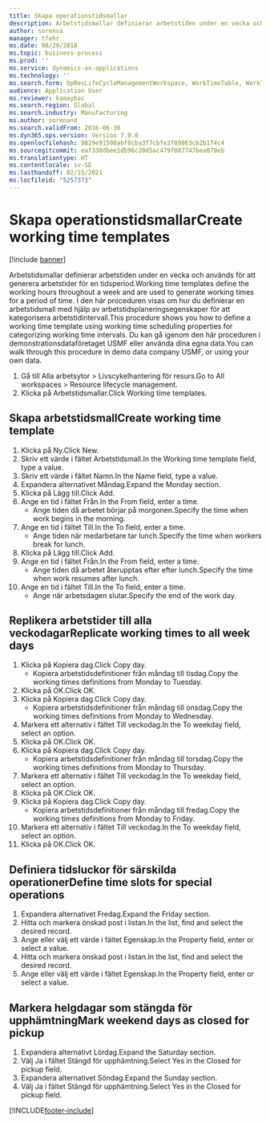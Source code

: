```yaml
---
title: Skapa operationstidsmallar
description: Arbetstidsmallar definierar arbetstiden under en vecka och används för att generera arbetstider för en tidsperiod.
author: sorenva
manager: tfehr
ms.date: 08/29/2018
ms.topic: business-process
ms.prod: ''
ms.service: dynamics-ax-applications
ms.technology: ''
ms.search.form: OpResLifeCycleManagementWorkspace, WorkTimeTable, WorkTimeCopyDayDialog, WorkPeriodTemplate
audience: Application User
ms.reviewer: kamaybac
ms.search.region: Global
ms.search.industry: Manufacturing
ms.author: sorenand
ms.search.validFrom: 2016-06-30
ms.dyn365.ops.version: Version 7.0.0
ms.openlocfilehash: 9829e91500abf8cba3f7cbfe2f89863cb2b1f4c4
ms.sourcegitcommit: eaf330dbee1db96c20d5ac479f007747bea079eb
ms.translationtype: HT
ms.contentlocale: sv-SE
ms.lasthandoff: 02/15/2021
ms.locfileid: "5257373"
---
```

# <a name="create-working-time-templates"></a><span data-ttu-id="22031-103">Skapa operationstidsmallar</span><span class="sxs-lookup"><span data-stu-id="22031-103">Create working time templates</span></span>

[!include [banner](../../includes/banner.md)]

<span data-ttu-id="22031-104">Arbetstidsmallar definierar arbetstiden under en vecka och används för att generera arbetstider för en tidsperiod.</span><span class="sxs-lookup"><span data-stu-id="22031-104">Working time templates define the working hours throughout a week and are used to generate working times for a period of time.</span></span> <span data-ttu-id="22031-105">I den här proceduren visas om hur du definierar en arbetstidsmall med hjälp av arbetstidsplaneringsegenskaper för att kategorisera arbetstidintervall.</span><span class="sxs-lookup"><span data-stu-id="22031-105">This procedure shows you how to define a working time template using working time scheduling properties for categorizing working time intervals.</span></span> <span data-ttu-id="22031-106">Du kan gå igenom den här proceduren i demonstrationsdataföretaget USMF eller använda dina egna data.</span><span class="sxs-lookup"><span data-stu-id="22031-106">You can walk through this procedure in demo data company USMF, or using your own data.</span></span>

1. <span data-ttu-id="22031-107">Gå till Alla arbetsytor > Livscykelhantering för resurs.</span><span class="sxs-lookup"><span data-stu-id="22031-107">Go to All workspaces > Resource lifecycle management.</span></span>
2. <span data-ttu-id="22031-108">Klicka på Arbetstidsmallar.</span><span class="sxs-lookup"><span data-stu-id="22031-108">Click Working time templates.</span></span>

## <a name="create-working-time-template"></a><span data-ttu-id="22031-109">Skapa arbetstidsmall</span><span class="sxs-lookup"><span data-stu-id="22031-109">Create working time template</span></span>
1. <span data-ttu-id="22031-110">Klicka på Ny.</span><span class="sxs-lookup"><span data-stu-id="22031-110">Click New.</span></span>
2. <span data-ttu-id="22031-111">Skriv ett värde i fältet Arbetstidsmall.</span><span class="sxs-lookup"><span data-stu-id="22031-111">In the Working time template field, type a value.</span></span>
3. <span data-ttu-id="22031-112">Skriv ett värde i fältet Namn.</span><span class="sxs-lookup"><span data-stu-id="22031-112">In the Name field, type a value.</span></span>
4. <span data-ttu-id="22031-113">Expandera alternativet Måndag.</span><span class="sxs-lookup"><span data-stu-id="22031-113">Expand the Monday section.</span></span>
5. <span data-ttu-id="22031-114">Klicka på Lägg till.</span><span class="sxs-lookup"><span data-stu-id="22031-114">Click Add.</span></span>
6. <span data-ttu-id="22031-115">Ange en tid i fältet Från.</span><span class="sxs-lookup"><span data-stu-id="22031-115">In the From field, enter a time.</span></span>
    * <span data-ttu-id="22031-116">Ange tiden då arbetet börjar på morgonen.</span><span class="sxs-lookup"><span data-stu-id="22031-116">Specify the time when work begins in the morning.</span></span>  
7. <span data-ttu-id="22031-117">Ange en tid i fältet Till.</span><span class="sxs-lookup"><span data-stu-id="22031-117">In the To field, enter a time.</span></span>
    * <span data-ttu-id="22031-118">Ange tiden när medarbetare tar lunch.</span><span class="sxs-lookup"><span data-stu-id="22031-118">Specify the time when workers break for lunch.</span></span>  
8. <span data-ttu-id="22031-119">Klicka på Lägg till.</span><span class="sxs-lookup"><span data-stu-id="22031-119">Click Add.</span></span>
9. <span data-ttu-id="22031-120">Ange en tid i fältet Från.</span><span class="sxs-lookup"><span data-stu-id="22031-120">In the From field, enter a time.</span></span>
    * <span data-ttu-id="22031-121">Ange tiden då arbetet återupptas efter efter lunch.</span><span class="sxs-lookup"><span data-stu-id="22031-121">Specify the time when work resumes after lunch.</span></span>  
10. <span data-ttu-id="22031-122">Ange en tid i fältet Till.</span><span class="sxs-lookup"><span data-stu-id="22031-122">In the To field, enter a time.</span></span>
    * <span data-ttu-id="22031-123">Ange när arbetsdagen slutar.</span><span class="sxs-lookup"><span data-stu-id="22031-123">Specify the end of the work day.</span></span>  

## <a name="replicate-working-times-to-all-week-days"></a><span data-ttu-id="22031-124">Replikera arbetstider till alla veckodagar</span><span class="sxs-lookup"><span data-stu-id="22031-124">Replicate working times to all week days</span></span>
1. <span data-ttu-id="22031-125">Klicka på Kopiera dag.</span><span class="sxs-lookup"><span data-stu-id="22031-125">Click Copy day.</span></span>
    * <span data-ttu-id="22031-126">Kopiera arbetstidsdefinitioner från måndag till tisdag.</span><span class="sxs-lookup"><span data-stu-id="22031-126">Copy the working times definitions from Monday to Tuesday.</span></span>  
2. <span data-ttu-id="22031-127">Klicka på OK.</span><span class="sxs-lookup"><span data-stu-id="22031-127">Click OK.</span></span>
3. <span data-ttu-id="22031-128">Klicka på Kopiera dag.</span><span class="sxs-lookup"><span data-stu-id="22031-128">Click Copy day.</span></span>
    * <span data-ttu-id="22031-129">Kopiera arbetstidsdefinitioner från måndag till onsdag.</span><span class="sxs-lookup"><span data-stu-id="22031-129">Copy the working times definitions from Monday to Wednesday.</span></span>  
4. <span data-ttu-id="22031-130">Markera ett alternativ i fältet Till veckodag.</span><span class="sxs-lookup"><span data-stu-id="22031-130">In the To weekday field, select an option.</span></span>
5. <span data-ttu-id="22031-131">Klicka på OK.</span><span class="sxs-lookup"><span data-stu-id="22031-131">Click OK.</span></span>
6. <span data-ttu-id="22031-132">Klicka på Kopiera dag.</span><span class="sxs-lookup"><span data-stu-id="22031-132">Click Copy day.</span></span>
    * <span data-ttu-id="22031-133">Kopiera arbetstidsdefinitioner från måndag till torsdag.</span><span class="sxs-lookup"><span data-stu-id="22031-133">Copy the working times definitions from Monday to Thursday.</span></span>  
7. <span data-ttu-id="22031-134">Markera ett alternativ i fältet Till veckodag.</span><span class="sxs-lookup"><span data-stu-id="22031-134">In the To weekday field, select an option.</span></span>
8. <span data-ttu-id="22031-135">Klicka på OK.</span><span class="sxs-lookup"><span data-stu-id="22031-135">Click OK.</span></span>
9. <span data-ttu-id="22031-136">Klicka på Kopiera dag.</span><span class="sxs-lookup"><span data-stu-id="22031-136">Click Copy day.</span></span>
    * <span data-ttu-id="22031-137">Kopiera arbetstidsdefinitioner från måndag till fredag.</span><span class="sxs-lookup"><span data-stu-id="22031-137">Copy the working times definitions from Monday to Friday.</span></span>  
10. <span data-ttu-id="22031-138">Markera ett alternativ i fältet Till veckodag.</span><span class="sxs-lookup"><span data-stu-id="22031-138">In the To weekday field, select an option.</span></span>
11. <span data-ttu-id="22031-139">Klicka på OK.</span><span class="sxs-lookup"><span data-stu-id="22031-139">Click OK.</span></span>

## <a name="define-time-slots-for-special-operations"></a><span data-ttu-id="22031-140">Definiera tidsluckor för särskilda operationer</span><span class="sxs-lookup"><span data-stu-id="22031-140">Define time slots for special operations</span></span>
1. <span data-ttu-id="22031-141">Expandera alternativet Fredag.</span><span class="sxs-lookup"><span data-stu-id="22031-141">Expand the Friday section.</span></span>
2. <span data-ttu-id="22031-142">Hitta och markera önskad post i listan.</span><span class="sxs-lookup"><span data-stu-id="22031-142">In the list, find and select the desired record.</span></span>
3. <span data-ttu-id="22031-143">Ange eller välj ett värde i fältet Egenskap.</span><span class="sxs-lookup"><span data-stu-id="22031-143">In the Property field, enter or select a value.</span></span>
4. <span data-ttu-id="22031-144">Hitta och markera önskad post i listan.</span><span class="sxs-lookup"><span data-stu-id="22031-144">In the list, find and select the desired record.</span></span>
5. <span data-ttu-id="22031-145">Ange eller välj ett värde i fältet Egenskap.</span><span class="sxs-lookup"><span data-stu-id="22031-145">In the Property field, enter or select a value.</span></span>

## <a name="mark-weekend-days-as-closed-for-pickup"></a><span data-ttu-id="22031-146">Markera helgdagar som stängda för upphämtning</span><span class="sxs-lookup"><span data-stu-id="22031-146">Mark weekend days as closed for pickup</span></span>
1. <span data-ttu-id="22031-147">Expandera alternativt Lördag.</span><span class="sxs-lookup"><span data-stu-id="22031-147">Expand the Saturday section.</span></span>
2. <span data-ttu-id="22031-148">Välj Ja i fältet Stängd för upphämtning.</span><span class="sxs-lookup"><span data-stu-id="22031-148">Select Yes in the Closed for pickup field.</span></span>
3. <span data-ttu-id="22031-149">Expandera alternativet Söndag.</span><span class="sxs-lookup"><span data-stu-id="22031-149">Expand the Sunday section.</span></span>
4. <span data-ttu-id="22031-150">Välj Ja i fältet Stängd för upphämtning.</span><span class="sxs-lookup"><span data-stu-id="22031-150">Select Yes in the Closed for pickup field.</span></span>



[!INCLUDE[footer-include](../../../includes/footer-banner.md)]